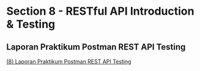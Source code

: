 # Section 8 - RESTful API Introduction & Testing
## Laporan Praktikum Postman REST API Testing
[(8) Laporan Praktikum Postman REST API Testing](https://drive.google.com/file/d/13NqIHJIRWJiG9kmkGeMVDPEt_P6MuXBY/view?usp=sharing)

